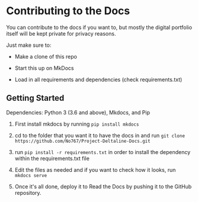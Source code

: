 # Contributing to the Docs
You can contribute to the docs if you want to, but mostly the digital portfolio itself will be kept private for privacy reasons. 

Just make sure to: 

- Make a clone of this repo

- Start this up on MkDocs 

- Load in all requirements and dependencies (check requirements.txt)

## Getting Started

Dependencies: Python 3 (3.6 and above), Mkdocs, and Pip


1. First install mkdocs by running `pip install mkdocs`

2. cd to the folder that you want it to have the docs in and run `git clone https://github.com/No767/Project-Deltaline-Docs.git` 

3. run `pip install -r requirements.txt` in order to install the dependency within the requirements.txt file

4. Edit the files as needed and if you want to check how it looks, run `mkdocs serve`

5. Once it's all done, deploy it to Read the Docs by pushing it to the GitHub repository.

